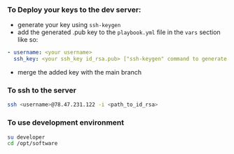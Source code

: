 ### To Deploy your keys to the dev server:

- generate your key using `ssh-keygen`
- add the generated .pub key to the `playbook.yml` file in the `vars` section like so:
~~~yaml
- username: <your username>
  ssh_key: <your ssh_key id_rsa.pub> ["ssh-keygen" command to generate one]
~~~
- merge the added key with the main branch

### To ssh to the server

~~~bash
ssh <username>@78.47.231.122 -i <path_to_id_rsa>
~~~

### To use development environment

~~~bash
su developer
cd /opt/software
~~~
